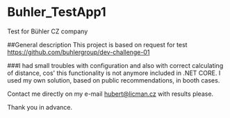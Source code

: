 # Buhler_TestApp1
Test for Bühler CZ company

##General description
This project is based on request for test https://github.com/buhlergroup/dev-challenge-01

###I had small troubles with configuration and also with correct calculating of distance, cos' this functionality is not anymore included in .NET CORE. I used my own solution, based on public recommendations, in booth cases.

Contact me directly on my e-mail hubert@licman.cz with results please.

Thank you in advance.
